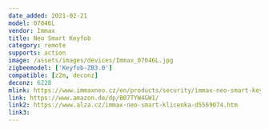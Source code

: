 ```yaml
---
date_added: 2021-02-21
model: 07046L
vendor: Immax
title: Neo Smart Keyfob
category: remote
supports: action
image: /assets/images/devices/Immax_07046L.jpg
zigbeemodel: ['Keyfob-ZB3.0']
compatible: [z2m, deconz]
deconz: 6228
mlink: https://www.immaxneo.cz/en/products/security/immax-neo-smart-keyfob/
link: https://www.amazon.de/dp/B07TYW4GW1/
link2: https://www.alza.cz/immax-neo-smart-klicenka-d5569074.htm
link3: 
---
```

